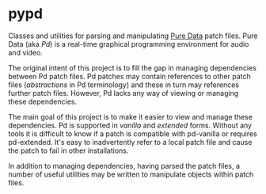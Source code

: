 pypd
====

Classes and utilities for parsing and manipulating [Pure Data][] patch files. Pure Data (aka *Pd*) is a real-time graphical programming environment for audio
and video.

The original intent of this project is to fill the gap in managing dependencies between Pd patch files. Pd patches may contain references to other patch files (*abstractions* in Pd terminology) and these in turn may references further patch files. However, Pd lacks any way of viewing or managing these dependencies.

The main goal of this project is to make it easier to view and manage these dependencies. Pd is supported in *vanilla* and *extended* forms. Without any tools it is difficult to know if a patch is compatible with pd-vanilla or requires pd-extended. It's easy to inadvertently refer to a local patch file and cause the patch to fail in other installations.

In addition to managing dependencies, having parsed the patch files, a number of useful utilities may be written to manipulate objects within patch files.

[Pure Data]: http://puredata.info
